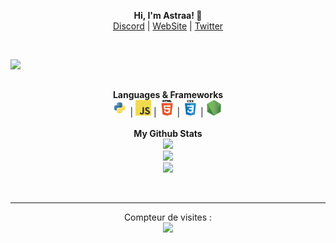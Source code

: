 <p align='center'>
  <b>Hi, I'm Astraa! 🦖</b><br>
  <a href="https://discord.gg/pUZrFnabvd">Discord</a> |
  <a href="http://astraadev.club/">WebSite</a> |
  <a href="https://twitter.com/Kaneki_Web">Twitter</a>
</p>

<p align="center"><br>
  <a href="https://github.com/AstraaDev"></a>
</p>

<a href="https://discord.com/users/464457105521508354">
  <img src="https://lanyard-profile-readme.vercel.app/api/464457105521508354?theme=dark&bg=0d1117&animated=true&hideDiscrim=false&borderRadius=30px&idleMessage=Follow%20me%20on%20GitHub%20<3" align="left" />
</a>


<br><br>
<p align="center">
	<b>Languages & Frameworks</b>
	<br>
	<code><img height="25" src="https://raw.githubusercontent.com/github/explore/80688e429a7d4ef2fca1e82350fe8e3517d3494d/topics/python/python.png"></code>&nbsp;|
	<code><img height="25" src="https://raw.githubusercontent.com/github/explore/80688e429a7d4ef2fca1e82350fe8e3517d3494d/topics/javascript/javascript.png"></code>&nbsp;|
	<code><img height="25" src="https://raw.githubusercontent.com/github/explore/80688e429a7d4ef2fca1e82350fe8e3517d3494d/topics/html/html.png"></code>&nbsp;|
	<code><img height="25" src="https://raw.githubusercontent.com/github/explore/80688e429a7d4ef2fca1e82350fe8e3517d3494d/topics/css/css.png"></code>&nbsp;|
	<code><img height="25" src="https://raw.githubusercontent.com/github/explore/80688e429a7d4ef2fca1e82350fe8e3517d3494d/topics/nodejs/nodejs.png"></code>&nbsp;
	<br><br>
	<b>My Github Stats</b><br>
    	<img src="https://github-readme-streak-stats.herokuapp.com/?user=AstraaDev&theme=dark&hide_border=true">
	<br>
	<img src="https://github-readme-stats.vercel.app/api?username=AstraaDev&include_all_commits=true&show_icons=true&hide_border=true&hide_title=true&count_private=true&theme=dark">
	<br>
	<img src="https://github-readme-stats.vercel.app/api/top-langs/?username=AstraaDev&layout=compact&count_private=true&langs_count=8&hide_border=true&theme=dark">
</p>


<p>&nbsp;</p>    

---  

<p align="center"> 
  Compteur de visites :<br>
  <img src="https://profile-counter.glitch.me/AstraaDev/count.svg" />
</p>
